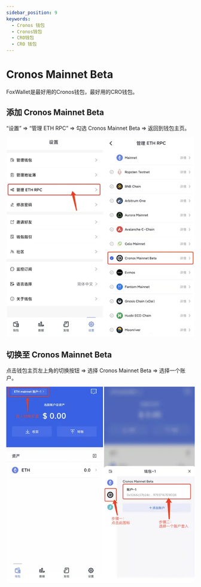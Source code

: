 ```yaml
---
sidebar_position: 9
keywords:
  - Cronos 钱包
  - Cronos钱包
  - CRO钱包
  - CRO 钱包
---
```


# Cronos Mainnet Beta

FoxWallet是最好用的Cronos钱包，最好用的CRO钱包。

## 添加 Cronos Mainnet Beta

“设置” => “管理 ETH RPC” => 勾选 Cronos Mainnet Beta => 返回到钱包主页。

![](../img/add-cronos.webp)

## 切换至 Cronos Mainnet Beta

点击钱包主页左上角的切换按钮 => 选择 Cronos Mainnet Beta => 选择一个账户。

![](../img/switch-cronos.webp)